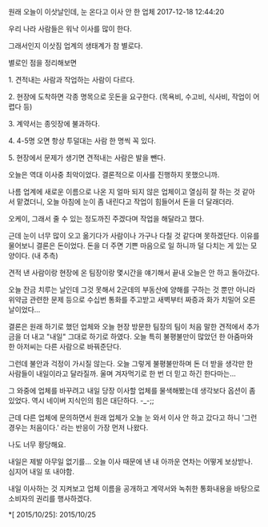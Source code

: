 원래 오늘이 이삿날인데, 눈 온다고 이사 안 한 업체
2017-12-18 12:44:20


우리 나라 사람들은 워낙 이사를 많이 한다.

  

그래서인지 이삿짐 업계의 생태계가 참 별로다.

  

별로인 점을 정리해보면

1\. 견적내는 사람과 작업하는 사람이 다르다.

2\. 현장에 도착하면 각종 명목으로 웃돈을 요구한다. (목욕비, 수고비, 식사비, 작업이 어렵다 등)

3\. 계약서는 종잇장에 불과하다.

4\. 4-5명 오면 항상 투덜대는 사람 한 명씩 꼭 있다.

5\. 현장에서 문제가 생기면 견적내는 사람은 발을 뺀다.

  

오늘은 역대 이사중 최악이었다. 결론적으로 이사를 진행하지 못했으니까.

  

나름 업계에 새로운 이름으로 나온 지 얼마 되지 않은 업체이고 열심히 잘 하는 것 같아서 맡겼더니, 오늘 아침에 눈이 좀 내린다고 작업이
힘들어서 돈을 더 달래더라.

  

오케이, 그래서 줄 수 있는 정도까진 주겠다며 작업을 해달라고 했다.

근데 눈이 너무 많이 오고 옮기다가 사람이나 가구나 다칠 것 같다며 못하겠단다. 이유를 물어보니 결론은 돈이었다. 돈을 더 주면 기쁜
마음으로 일 하니까 덜 다치는 게 있는 모양이다. (내 추측)

  

견적 낸 사람이랑 현장에 온 팀장이랑 몇시간을 얘기해서 끝내 오늘은 안 하고 돌아갔다.

오늘 잔금 치루는 날인데 그것 못해서 2군데의 부동산에 양해를 구하는 것 뿐만 아니라 위약금 관련한 문제 등으로 수십번 통화를 주고받고
새벽부터 짜증과 화가 치밀어 오른 날이었다...

  

결론은 원래 하기로 했던 업체와 오늘 현장 방문한 팀장의 팀이 처음 말한 견적에서 추가금을 더 내고 "내일" 그대로 하기로 하였다. 오늘
특히 불평불만이 많았던 한 아줌마와 한 아저씨는 다른 사람으로 바꿔준단다.

그런데 불안과 걱정이 가시질 않는다. 오늘 그렇게 불평불만하며 돈 더 받을 생각만 한 사람들이 내일이라고 달라질까. 울며 겨자먹기로 한 번
더 믿고 하긴 한다마는...

  

그 와중에 업체를 바꾸려고 내일 당장 이사할 업체를 물색해봤는데 생각보다 옵션이 좀 있었다. 역시 네이버 지식인의 힘은 대단하다. -_-;;

근데 다른 업체에 문의하면서 원래 업체가 오늘 눈 와서 이사 안 하고 갔다고 하니 '그런 경우는 처음이다.' 라는 반응이 가장 먼저 나왔다.

  

나도 너무 황당해요.

  

내일은 제발 아무일 없기를... 오늘 이사 때문에 낸 내 아까운 연차는 어떻게 보상받나. 심지어 내일 또 내야함.

  

내일 이사하는 것 지켜보고 업체 이름을 공개하고 계약서와 녹취한 통화내용을 바탕으로 소비자의 권리를 행사하겠다.

  *[ 2015/10/25]: 2015/10/25


